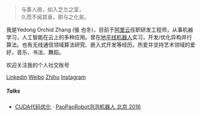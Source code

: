 > 与善人居，如入芝兰之室，  
> 久而不闻其香，即与之化矣。

我是Yedong Orchid Zhang (張 也冬)，目前于[阿里云](https://www.aliyun.com/)任职研发工程师，从事机器学习，人工智能在云上的多种应用。曾在[地平线机器人](http://www.horizon-robotics.com/)实习，开发/优化异构并行算法。也有无线通信领域算法研究、嵌入式开发等经历。热爱并坚持艺术领域的爱好，音乐、书法、舞蹈。

欢迎关注我的个人社交账号

[Linkedin](https://www.linkedin.com/in/yedong-zhang-83836870/)
[Weibo](https://weibo.com/u/1058773570)
[Zhihu](https://www.zhihu.com/people/yd-zhang-58/)
[Instagram](https://www.instagram.com/zyddora/)


##### Talks

- [CUDA代码优化][1] · [PaoPaoRobot泡泡机器人 北京 2016](http://paopaorobot.org/)

[1]: http://paopaorobot.org/2017/05/20/%E7%AC%AC%E5%8D%81%E4%B8%89%E8%AF%BE%EF%BC%9Acuda%E4%BB%A3%E7%A0%81%E4%BC%98%E5%8C%96-%E5%BC%A0%E4%B9%9F%E5%86%AC/
